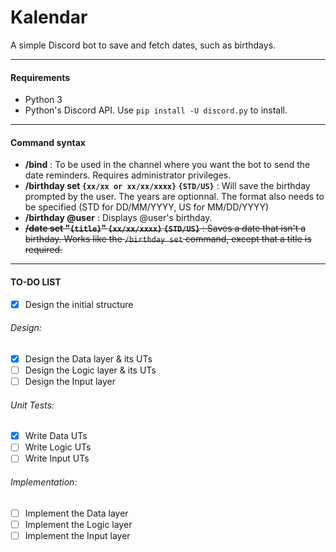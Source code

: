 # Kalendar
A simple Discord bot to save and fetch dates, such as birthdays.

------

#### Requirements
- Python 3
- Python's Discord API. Use `pip install -U discord.py` to install.

---

#### Command syntax
- **/bind** : To be used in the channel where you want the bot to send the date reminders. Requires administrator privileges.
- **/birthday set `{xx/xx or xx/xx/xxxx}` `{STD/US}`** : Will save the birthday prompted by the user. The years are optionnal. The format also needs to be specified (STD for DD/MM/YYYY, US for MM/DD/YYYY)
- **/birthday @user** : Displays @user's birthday.
- ~~**/date set "`{title}`" `{xx/xx/xxxx}` `{STD/US}`** : Saves a date that isn't a birthday. Works like the `/birthday set` command, except that a title is required.~~

---

#### TO-DO LIST
- [X] Design the initial structure
###### Design:
- [X] Design the Data layer & its UTs
- [ ] Design the Logic layer & its UTs
- [ ] Design the Input layer
###### Unit Tests:
- [X] Write Data UTs
- [ ] Write Logic UTs
- [ ] Write Input UTs
###### Implementation:
- [ ] Implement the Data layer
- [ ] Implement the Logic layer
- [ ] Implement the Input layer
